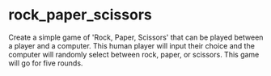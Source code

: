 # rock_paper_scissors

Create a simple game of 'Rock, Paper, Scissors' that can be played between a player and a computer. This human player will input their choice and the computer will randomly select between rock, paper, or scissors. This game will go for five rounds. 